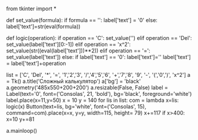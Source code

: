 from tkinter import *

def set_value(formula):
    if formula == '':
        label['text'] = '0'
    else:
        label['text']=str(eval(formula))

def logic(operation):
    if operation == 'C':
        set_value('')
    elif operation == 'Del':
        set_value(label['text'][0:-1])
    elif operation == 'x^2':
        set_value(str((eval(label['text']))**2))
    elif operation == '=':
        set_value(label['text'])
    else:
        if label['text'] == '0':
            label['text']=''
        label['text'] = label['text']+operation

list = ['C', 'Del', '*',  '=', '1','2','3', '/','4','5','6', '+','7','8', '9', '-', '(','0',')', 'x^2']
a = Tk()
a.title('Сложный калькулятор')
a['bg'] = 'black'
a.geometry('485x550+200+200')
a.resizable(False, False)
label = Label(text='0', font=('Consolas', 21, 'bold'), bg='black', foreground='white')
label.place(x=11,y=50)
x = 10
y = 140
for lis in list:
    com = lambda x=lis: logic(x)
    Button(text=lis, bg='white', font=('Consolas', 15), command=com).place(x=x, y=y, width=115, height= 79)
    x+=117
    if x>400:
        x=10
        y+=81

a.mainloop()

